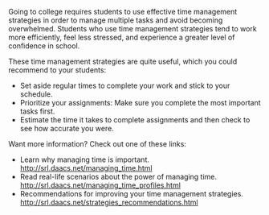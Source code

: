 Going to college requires students to use effective time management strategies in order to manage multiple tasks and avoid becoming overwhelmed. Students who use time management strategies tend to work more efficiently, feel less stressed, and experience a greater level of confidence in school. 

These time management strategies are quite useful, which you could recommend to your students:
* Set aside regular times to complete your work and stick to your schedule.
* Prioritize your assignments: Make sure you complete the most important tasks first.
* Estimate the time it takes to complete assignments and then check to see how accurate you were.

Want more information? Check out one of these links:
* Learn why managing time is important. http://srl.daacs.net/managing_time.html
* Read real-life scenarios about the power of managing time. http://srl.daacs.net/managing_time_profiles.html
* Recommendations for improving your time management strategies. http://srl.daacs.net/strategies_recommendations.html

